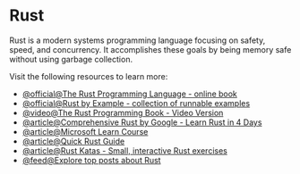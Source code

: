 # Rust

Rust is a modern systems programming language focusing on safety, speed, and concurrency. It accomplishes these goals by being memory safe without using garbage collection.

Visit the following resources to learn more:

- [@official@The Rust Programming Language - online book](https://doc.rust-lang.org/book/)
- [@official@Rust by Example - collection of runnable examples](https://doc.rust-lang.org/stable/rust-by-example/index.html)
- [@video@The Rust Programming Book - Video Version](https://youtube.com/playlist?list=PLai5B987bZ9CoVR-QEIN9foz4QCJ0H2Y8)
- [@article@Comprehensive Rust by Google - Learn Rust in 4 Days](https://google.github.io/comprehensive-rust/)
- [@article@Microsoft Learn Course](https://learn.microsoft.com/en-us/training/paths/rust-first-steps/)
- [@article@Quick Rust Guide](https://sivanaikk.github.io/rust/)
- [@article@Rust Katas - Small, interactive Rust exercises](https://rustlings.cool/)
- [@feed@Explore top posts about Rust](https://app.daily.dev/tags/rust?ref=roadmapsh)
